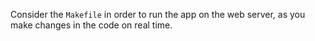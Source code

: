 
Consider the `Makefile` in order to run the app on the web server, as you make changes in the code on real time.